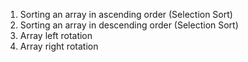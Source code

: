 1) Sorting an array in ascending order (Selection Sort)
2) Sorting an array in descending order (Selection Sort)
3) Array left rotation
4) Array right rotation
   

